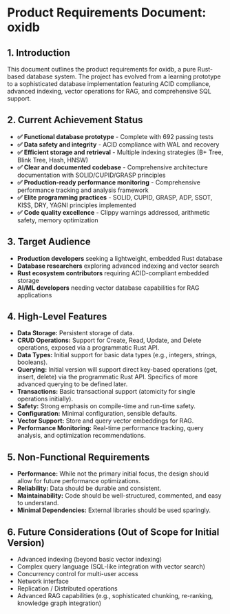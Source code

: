 # Product Requirements Document: oxidb

## 1. Introduction

This document outlines the product requirements for oxidb, a pure Rust-based database system. The project has evolved from a learning prototype to a sophisticated database implementation featuring ACID compliance, advanced indexing, vector operations for RAG, and comprehensive SQL support.

## 2. Current Achievement Status

*   **✅ Functional database prototype** - Complete with 692 passing tests
*   **✅ Data safety and integrity** - ACID compliance with WAL and recovery
*   **✅ Efficient storage and retrieval** - Multiple indexing strategies (B+ Tree, Blink Tree, Hash, HNSW)
*   **✅ Clear and documented codebase** - Comprehensive architecture documentation with SOLID/CUPID/GRASP principles
*   **✅ Production-ready performance monitoring** - Comprehensive performance tracking and analysis framework
*   **✅ Elite programming practices** - SOLID, CUPID, GRASP, ADP, SSOT, KISS, DRY, YAGNI principles implemented
*   **✅ Code quality excellence** - Clippy warnings addressed, arithmetic safety, memory optimization

## 3. Target Audience

*   **Production developers** seeking a lightweight, embedded Rust database
*   **Database researchers** exploring advanced indexing and vector search
*   **Rust ecosystem contributors** requiring ACID-compliant embedded storage
*   **AI/ML developers** needing vector database capabilities for RAG applications

## 4. High-Level Features

*   **Data Storage:** Persistent storage of data.
*   **CRUD Operations:** Support for Create, Read, Update, and Delete operations, exposed via a programmatic Rust API.
*   **Data Types:** Initial support for basic data types (e.g., integers, strings, booleans).
*   **Querying:** Initial version will support direct key-based operations (get, insert, delete) via the programmatic Rust API. Specifics of more advanced querying to be defined later.
*   **Transactions:** Basic transactional support (atomicity for single operations initially).
*   **Safety:** Strong emphasis on compile-time and run-time safety.
*   **Configuration:** Minimal configuration, sensible defaults.
*   **Vector Support:** Store and query vector embeddings for RAG.
*   **Performance Monitoring:** Real-time performance tracking, query analysis, and optimization recommendations.

## 5. Non-Functional Requirements

*   **Performance:** While not the primary initial focus, the design should allow for future performance optimizations.
*   **Reliability:** Data should be durable and consistent.
*   **Maintainability:** Code should be well-structured, commented, and easy to understand.
*   **Minimal Dependencies:** External libraries should be used sparingly.

## 6. Future Considerations (Out of Scope for Initial Version)

*   Advanced indexing (beyond basic vector indexing)
*   Complex query language (SQL-like integration with vector search)
*   Concurrency control for multi-user access
*   Network interface
*   Replication / Distributed operations
*   Advanced RAG capabilities (e.g., sophisticated chunking, re-ranking, knowledge graph integration)
